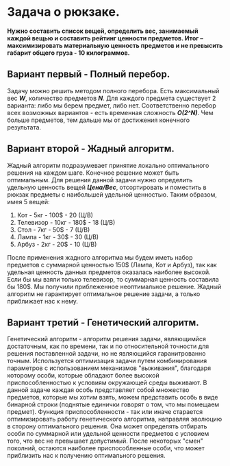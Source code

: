 # Задача о рюкзаке. 
**Нужно составить список вещей, определить вес, занимаемый каждой вещью и составить рейтинг ценности предметов. Итог – максимизировать материальную ценность предметов и не превысить габарит общего груза - 10 килограммов.**
## Вариант первый - Полный перебор. 
Задачу можно решить методом полного перебора. Есть максимальный вес ***W***, количество предметов ***N***. Для каждого предмета существует 2 варианта: либо мы берем предмет, либо нет. Соответственно перебор всех возможных вариантов - есть временная сложность ***O(2^N)***. Чем больше предметов, тем дальше мы от достижения конечного результата.
## Вариант второй - Жадный алгоритм.
Жадный алгоритм подразумевает принятие локально оптимального решения на каждом шаге. Конечное решение может быть оптимальным. Для решения данной задачи нужно определить удельную ценность вещей ***Цена/Вес***, отсортировать и поместить в рюкзак предметы с наибольшей удельной ценностью.
Таким образом, имея 5 вещей:

 1. Кот - 5кг - 100$ - 20 (Ц/В)
 2. Телевизор - 10кг - 180$ - 18 (Ц/В)
 3. Стол - 7кг - 50$ - 7 (Ц/В)
 4. Лампа - 1кг - 30$ - 30 (Ц/В)
 5. Арбуз - 2кг - 20$ - 10 (Ц/В)

После применения жадного алгоритма мы будем иметь набор предметов с суммарной ценностью 150$ (Лампа, Кот и Арбуз), так как удельная ценность данных предметов оказалась наиболее высокой. Если бы мы взяли только телевизор, то суммарная ценность составила бы 180$. Мы получили приблеженное неоптимальное решение. Жадный алгоритм не гарантирует оптимальное решение задачи, а только приближает нас к нему.
## Вариант третий - Генетический алгоритм.
Генетический алгоритм - алгоритм решения задачи, являющимйся достаточным, как по времени, так и по относительной точности для решения поставленной задачи, но не являющийся гаранитрованно точным. Используется оптимизация задачи путем комбинирования параметров с использованием механизмов "выживания", благодаря которому особи, которые обладают более высокой приспособленностью к условиям окружающей среды выживают. В данной задаче каждая особь представляет собой множество предметов, которые мы хотим взять, можем представить особь в виде бинарной строки (поднятые единички говорят о том, что мы помещаем предмет). Функция приспособленности - так или иначе старается оптимизировать работу генетического алгоритма, направляя эволюцию в сторону оптимального решения. Она может определять отбирать особи по суммарной или удельной ценности предметов с условием того, что вес не превышает допустимый. После некоторых "смен" поколний, остаются наиболее приспособленные особи, что может приблизить нас к получению оптимального решения.